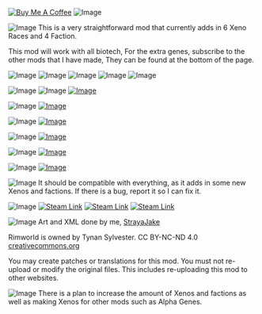 [![Buy Me A Coffee](https://i.imgur.com/d7UZ2vX.png)](https://www.buymeacoffee.com/LFStudio)
![Image](https://i.imgur.com/O3zX2Ds.png)

![Image](https://i.imgur.com/PYPncT6.png)
This is a very straightforward mod that currently adds in 6 Xeno Races and 4 Faction.

This mod will work with all biotech, For the extra genes, subscribe to the other mods that I have made, They can be found at the bottom of the page.

![Image](https://i.imgur.com/AEkpTsN.png)
![Image](https://i.imgur.com/KKtcQTx.png)
![Image](https://i.imgur.com/PGGwULe.png)
![Image](https://i.imgur.com/vcnzCgo.png)
![Image](https://i.imgur.com/c14SYW1.png)

![Image](https://i.imgur.com/sNwhqE8.png)
![Image](https://i.imgur.com/FnqpmdS.png)
[![Image](https://imgur.com/aMVtbiR.png)](https://steamcommunity.com/sharedfiles/filedetails/?id=3214172563)

![Image](https://i.imgur.com/YgOYl5j.png)
[![Image](https://imgur.com/nrSBPaO.png)](https://steamcommunity.com/sharedfiles/filedetails/?id=3214172563)

![Image](https://i.imgur.com/JMijwY0.png)
[![Image](https://imgur.com/at3QvkJ.png)](https://steamcommunity.com/sharedfiles/filedetails/?id=3214172563)

![Image](https://i.imgur.com/Mzf6QDw.png)
[![Image](https://imgur.com/qL8DfiR.png)](https://steamcommunity.com/sharedfiles/filedetails/?id=3214172563)

![Image](https://i.imgur.com/IYgWmh3.png)
[![Image](https://imgur.com/UqDWGhQ.png)](https://steamcommunity.com/sharedfiles/filedetails/?id=3214172563)

![Image](https://i.imgur.com/94ASdO5.png)
[![Image](https://imgur.com/at3QvkJ.png)](https://steamcommunity.com/sharedfiles/filedetails/?id=3214172563)

![Image](https://i.imgur.com/ZQWNmqB.png)
It should be compatible with everything, as it adds in some new Xenos and factions. If there is a bug, report it so I can fix it.

![Image](https://i.imgur.com/j2Qa3am.png)
[![Steam Link](https://i.imgur.com/RnUjw7H.png)](https://steamcommunity.com/sharedfiles/filedetails/?id=2909372626)
[![Steam Link](https://i.imgur.com/jw2U709.png)](https://steamcommunity.com/sharedfiles/filedetails/?id=2922457045)
[![Steam Link](https://i.imgur.com/K50UWGo.png)](https://steamcommunity.com/sharedfiles/filedetails/?id=3208605060)

![Image](https://i.imgur.com/zAqv5PJ.png)
Art and XML done by me, [StrayaJake](https://steamcommunity.com/id/Jakeco19/)

Rimworld is owned by Tynan Sylvester.
CC BY-NC-ND 4.0 [creativecommons.org](https://creativecommons.org)

You may create patches or translations for this mod. You must not re-upload or modify the original files. This includes re-uploading this mod to other websites.

![Image](https://i.imgur.com/Yr1np2q.png)
There is a plan to increase the amount of Xenos and factions as well as making Xenos for other mods such as Alpha Genes.